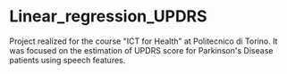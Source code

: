 # Linear_regression_UPDRS
Project realized for the course "ICT for Health" at Politecnico di Torino. It was focused on the estimation of UPDRS score for Parkinson's Disease patients using speech features. 
